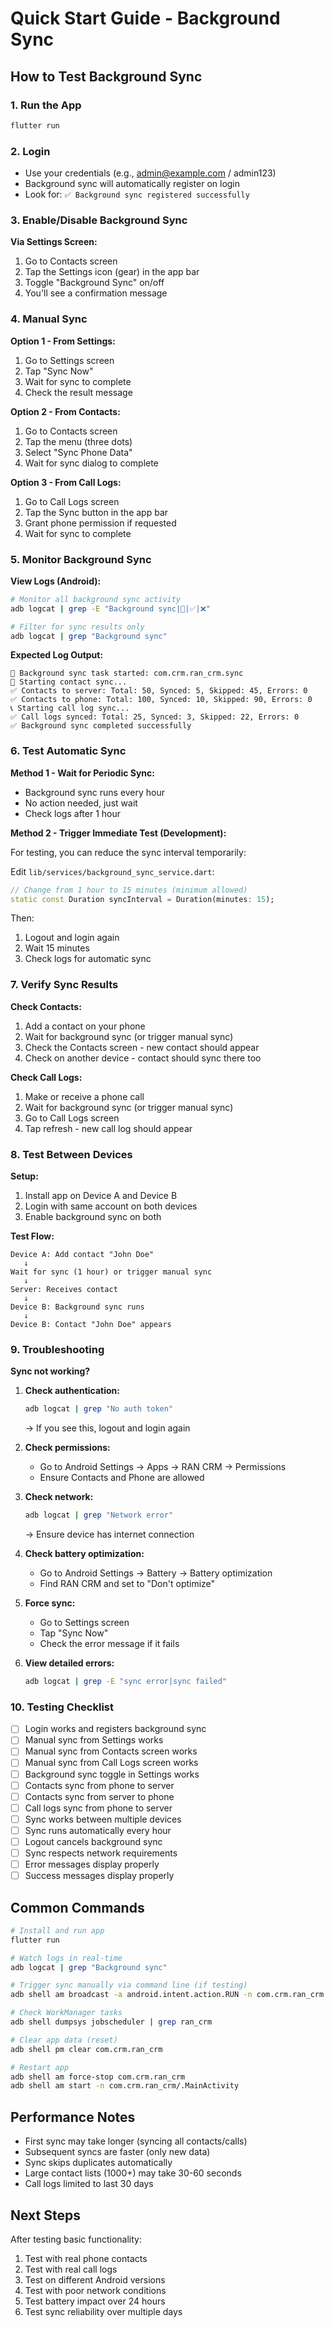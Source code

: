 # Quick Start Guide - Background Sync

## How to Test Background Sync

### 1. Run the App
```bash
flutter run
```

### 2. Login
- Use your credentials (e.g., admin@example.com / admin123)
- Background sync will automatically register on login
- Look for: `✅ Background sync registered successfully`

### 3. Enable/Disable Background Sync

**Via Settings Screen:**
1. Go to Contacts screen
2. Tap the Settings icon (gear) in the app bar
3. Toggle "Background Sync" on/off
4. You'll see a confirmation message

### 4. Manual Sync

**Option 1 - From Settings:**
1. Go to Settings screen
2. Tap "Sync Now"
3. Wait for sync to complete
4. Check the result message

**Option 2 - From Contacts:**
1. Go to Contacts screen
2. Tap the menu (three dots)
3. Select "Sync Phone Data"
4. Wait for sync dialog to complete

**Option 3 - From Call Logs:**
1. Go to Call Logs screen
2. Tap the Sync button in the app bar
3. Grant phone permission if requested
4. Wait for sync to complete

### 5. Monitor Background Sync

**View Logs (Android):**
```bash
# Monitor all background sync activity
adb logcat | grep -E "Background sync|📱|✅|❌"

# Filter for sync results only
adb logcat | grep "Background sync"
```

**Expected Log Output:**
```
📱 Background sync task started: com.crm.ran_crm.sync
🔄 Starting contact sync...
✅ Contacts to server: Total: 50, Synced: 5, Skipped: 45, Errors: 0
✅ Contacts to phone: Total: 100, Synced: 10, Skipped: 90, Errors: 0
📞 Starting call log sync...
✅ Call logs synced: Total: 25, Synced: 3, Skipped: 22, Errors: 0
✅ Background sync completed successfully
```

### 6. Test Automatic Sync

**Method 1 - Wait for Periodic Sync:**
- Background sync runs every hour
- No action needed, just wait
- Check logs after 1 hour

**Method 2 - Trigger Immediate Test (Development):**

For testing, you can reduce the sync interval temporarily:

Edit `lib/services/background_sync_service.dart`:
```dart
// Change from 1 hour to 15 minutes (minimum allowed)
static const Duration syncInterval = Duration(minutes: 15);
```

Then:
1. Logout and login again
2. Wait 15 minutes
3. Check logs for automatic sync

### 7. Verify Sync Results

**Check Contacts:**
1. Add a contact on your phone
2. Wait for background sync (or trigger manual sync)
3. Check the Contacts screen - new contact should appear
4. Check on another device - contact should sync there too

**Check Call Logs:**
1. Make or receive a phone call
2. Wait for background sync (or trigger manual sync)
3. Go to Call Logs screen
4. Tap refresh - new call log should appear

### 8. Test Between Devices

**Setup:**
1. Install app on Device A and Device B
2. Login with same account on both devices
3. Enable background sync on both

**Test Flow:**
```
Device A: Add contact "John Doe"
   ↓
Wait for sync (1 hour) or trigger manual sync
   ↓
Server: Receives contact
   ↓
Device B: Background sync runs
   ↓
Device B: Contact "John Doe" appears
```

### 9. Troubleshooting

**Sync not working?**

1. **Check authentication:**
   ```bash
   adb logcat | grep "No auth token"
   ```
   → If you see this, logout and login again

2. **Check permissions:**
   - Go to Android Settings → Apps → RAN CRM → Permissions
   - Ensure Contacts and Phone are allowed

3. **Check network:**
   ```bash
   adb logcat | grep "Network error"
   ```
   → Ensure device has internet connection

4. **Check battery optimization:**
   - Go to Android Settings → Battery → Battery optimization
   - Find RAN CRM and set to "Don't optimize"

5. **Force sync:**
   - Go to Settings screen
   - Tap "Sync Now"
   - Check the error message if it fails

6. **View detailed errors:**
   ```bash
   adb logcat | grep -E "sync error|sync failed"
   ```

### 10. Testing Checklist

- [ ] Login works and registers background sync
- [ ] Manual sync from Settings works
- [ ] Manual sync from Contacts screen works
- [ ] Manual sync from Call Logs screen works
- [ ] Background sync toggle in Settings works
- [ ] Contacts sync from phone to server
- [ ] Contacts sync from server to phone
- [ ] Call logs sync from phone to server
- [ ] Sync works between multiple devices
- [ ] Sync runs automatically every hour
- [ ] Logout cancels background sync
- [ ] Sync respects network requirements
- [ ] Error messages display properly
- [ ] Success messages display properly

## Common Commands

```bash
# Install and run app
flutter run

# Watch logs in real-time
adb logcat | grep "Background sync"

# Trigger sync manually via command line (if testing)
adb shell am broadcast -a android.intent.action.RUN -n com.crm.ran_crm

# Check WorkManager tasks
adb shell dumpsys jobscheduler | grep ran_crm

# Clear app data (reset)
adb shell pm clear com.crm.ran_crm

# Restart app
adb shell am force-stop com.crm.ran_crm
adb shell am start -n com.crm.ran_crm/.MainActivity
```

## Performance Notes

- First sync may take longer (syncing all contacts/calls)
- Subsequent syncs are faster (only new data)
- Sync skips duplicates automatically
- Large contact lists (1000+) may take 30-60 seconds
- Call logs limited to last 30 days

## Next Steps

After testing basic functionality:
1. Test with real phone contacts
2. Test with real call logs
3. Test on different Android versions
4. Test with poor network conditions
5. Test battery impact over 24 hours
6. Test sync reliability over multiple days
